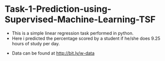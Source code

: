 # Task-1-Prediction-using-Supervised-Machine-Learning-TSF
- This is a simple linear regression task performed in python.  
- Here i predicted the percentage scored by a student if he/she does 9.25 hours of study per day.  
* Data can be found at http://bit.ly/w-data
